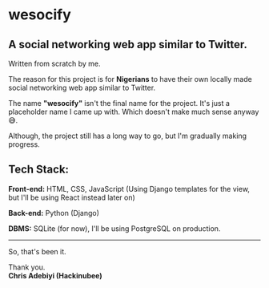 # wesocify
## A social networking web app similar to Twitter.

Written from scratch by me.

The reason for this project is for <strong>Nigerians</strong> to have their own locally made social networking web app similar to Twitter.

The name <strong>"wesocify"</strong> isn't the final name for the project.
It's just a placeholder name I came up with.
Which doesn't make much sense anyway 😅.

Although, the project still has a long way to go, but I'm gradually making progress.

## Tech Stack:
<p><strong>Front-end:</strong> HTML, CSS, JavaScript (Using Django templates for the view, but I'll be using React instead later on) </p>
<p><strong>Back-end:</strong> Python (Django) </p>
<p><strong>DBMS:</strong> SQLite (for now), I'll be using PostgreSQL on production. </p>
<hr>
<p>So, that's been it.</p>

Thank you. <br>
<strong>Chris Adebiyi (Hackinubee)</strong>

